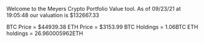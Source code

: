 Welcome to the Meyers Crypto Portfolio Value tool. 
As of 09/23/21 at 19:05:48 our valuation is $132667.33 

BTC Price = $44939.38
 ETH Price = $3153.99
BTC Holdings = 1.06BTC
 ETH holdings = 26.960005962ETH 
